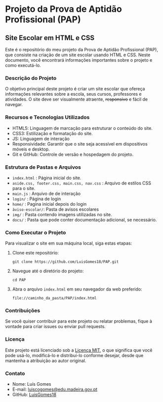 # Projeto da Prova de Aptidão Profissional (PAP)

## Site Escolar em HTML e CSS

Este é o repositório do meu projeto da Prova de Aptidão Profissional (PAP), que consiste na criação de um site escolar usando HTML e CSS. Neste documento, você encontrará informações importantes sobre o projeto e como executá-lo.

### Descrição do Projeto

O objetivo principal deste projeto é criar um site escolar que ofereça informações relevantes sobre a escola, seus cursos, professores e atividades. O site deve ser visualmente atraente, ~~responsivo~~ e fácil de navegar.

### Recursos e Tecnologias Utilizados

- HTML5: Linguagem de marcação para estruturar o conteúdo do site.
- CSS3: Estilização e formatação do site.
- JS: Linguagem de interação
- Responsividade: Garantir que o site seja acessível em dispositivos móveis e desktop.
- Git e GitHub: Controle de versão e hospedagem do projeto.

### Estrutura de Pastas e Arquivos

- `index.html` : Página inicial do site.
- `aside.css, footer.css, main.css, nav.css` : Arquivo de estilos CSS para o site.
- `main.js` : Arquivo de de interação
- `login/` : Página de login
- `home/` : Pagina inicial depois do login
- `àviso-escolar/`: Pasta de avisos escolares
- `img/` : Pasta contendo imagens utilizadas no site.
- `docs/` : Pasta que pode conter documentação adicional, se necessário.

### Como Executar o Projeto

Para visualizar o site em sua máquina local, siga estas etapas:

1. Clone este repositório:

   ```shell
   git clone https://github.com/LuisGomes18/PAP.git

2. Navegue até o diretório do projeto:

   ```shell
   cd PAP
   ```

3. Abra o arquivo `index.html` em seu navegador da web preferido:

   ```
   file://caminho_da_pasta/PAP/index.html
   ```

### Contribuições

Se você quiser contribuir para este projeto ou relatar problemas, fique à vontade para criar issues ou enviar pull requests.

### Licença

Este projeto está licenciado sob a [Licença MIT](LICENSE), o que significa que você pode usá-lo, modificá-lo e distribuí-lo conforme desejar, desde que mantenha a atribuição ao autor original.

### Contato

- Nome: Luís Gomes
- E-mail: luiscogomes@edu.madeira.gov.pt
- GitHub: [LuisGomes18](https://github.com/LuisGomes18)


